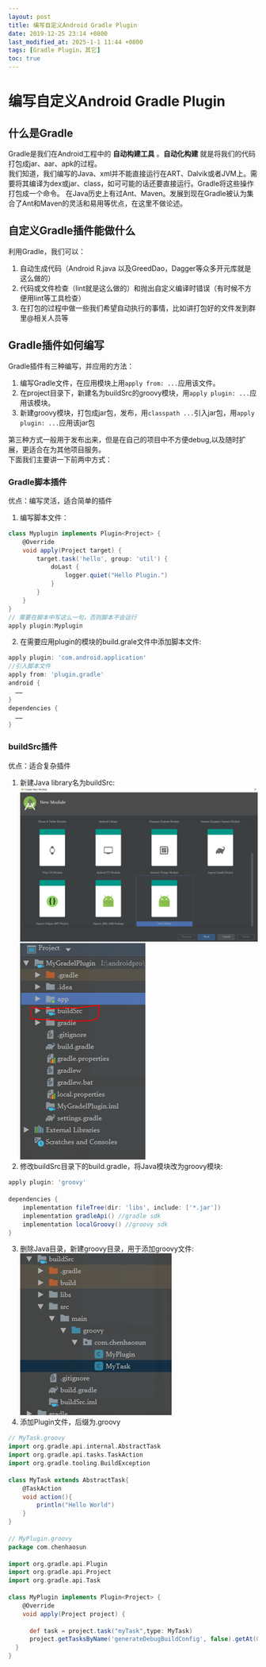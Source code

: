 ```yaml
---
layout: post
title: 编写自定义Android Gradle Plugin
date: 2019-12-25 23:14 +0800
last_modified_at: 2025-1-1 11:44 +0800
tags: [Gradle Plugin，其它]
toc: true
---
```


# 编写自定义Android Gradle Plugin 
 
## 什么是Gradle
Gradle是我们在Android工程中的 __自动构建工具__ 。__自动化构建__ 就是将我们的代码打包成jar、aar、apk的过程。  
我们知道，我们编写的Java、xml并不能直接运行在ART、Dalvik或者JVM上。需要将其编译为dex或jar、class，如可可能的话还要直接运行。Gradle将这些操作打包成一个命令。
在Java历史上有过Ant、Maven。发展到现在Gradle被认为集合了Ant和Maven的灵活和易用等优点，在这里不做论述。

## 自定义Gradle插件能做什么
利用Gradle，我们可以：  
1. 自动生成代码（Android R.java 以及GreedDao，Dagger等众多开元库就是这么做的）  
2. 代码或文件检查（lint就是这么做的）和抛出自定义编译时错误（有时候不方便用lint等工具检查）
3. 在打包的过程中做一些我们希望自动执行的事情，比如讲打包好的文件发到群里@相关人员等  

## Gradle插件如何编写
Gradle插件有三种编写，并应用的方法：  
1. 编写Gradle文件，在应用模块上用`apply from: ...`应用该文件。
2. 在project目录下，新建名为buildSrc的groovy模块，用`apply plugin: ...`应用该模块。
3. 新建groovy模块，打包成jar包，发布，用`classpath ...`引入jar包，用`apply plugin: ...`应用该jar包

第三种方式一般用于发布出来，但是在自己的项目中不方便debug,以及随时扩展，更适合在为其他项目服务。  
下面我们主要讲一下前两中方式：

### Gradle脚本插件

优点：编写灵活，适合简单的插件  

1. 编写脚本文件：  
  ``` Groovy
  class Myplugin implements Plugin<Project> {
      @Override
      void apply(Project target) {
          target.task('hello', group: 'util') {
              doLast {
                  logger.quiet("Hello Plugin.")
              }
          }
      }
  }
  // 需要在脚本中写这么一句，否则脚本不会运行
  apply plugin:Myplugin
  ```

2. 在需要应用plugin的模块的build.grale文件中添加脚本文件:  
  ``` Groovy  
  apply plugin: 'com.android.application'  
  //引入脚本文件  
  apply from: 'plugin.gradle'
  android {
    ……
  }
  dependencies {
    ……
  }
  ```  

### buildSrc插件

优点：适合复杂插件

1. 新建Java library名为buildSrc:  
  ![新建library](https://github.com/Charles199310/Charles199310.github.io/blob/main/assets/images/gradle_plugin_01.PNG?raw=true)
  ![项目结构](https://github.com/Charles199310/Charles199310.github.io/blob/main/assets/images/gradle_plugin_02.PNG?raw=true)
2. 修改buildSrc目录下的build.gradle，将Java模块改为groovy模块:
  ``` Groovy
  apply plugin: 'groovy'

  dependencies {
      implementation fileTree(dir: 'libs', include: ['*.jar'])
      implementation gradleApi() //gradle sdk
      implementation localGroovy() //groovy sdk
  }
  ```
3. 删除Java目录，新建groovy目录，用于添加groovy文件:  
  ![新建grooy目录](https://github.com/Charles199310/Charles199310.github.io/blob/main/assets/images/gradle_plugin_03.PNG?raw=true)
4. 添加Plugin文件，后缀为.groovy
  ``` Groovy
  // MyTask.groovy
  import org.gradle.api.internal.AbstractTask
  import org.gradle.api.tasks.TaskAction
  import org.gradle.tooling.BuildException

  class MyTask extends AbstractTask{
      @TaskAction
      void action(){
          println("Hello World")
      }
  }

  // MyPlugin.groovy
  package com.chenhaosun

  import org.gradle.api.Plugin
  import org.gradle.api.Project
  import org.gradle.api.Task

  class MyPlugin implements Plugin<Project> {
      @Override
      void apply(Project project) {

        def task = project.task("myTask",type: MyTask)
        project.getTasksByName('generateDebugBuildConfig', false).getAt(0).dependsOn(task)
    }
  }
  ```
